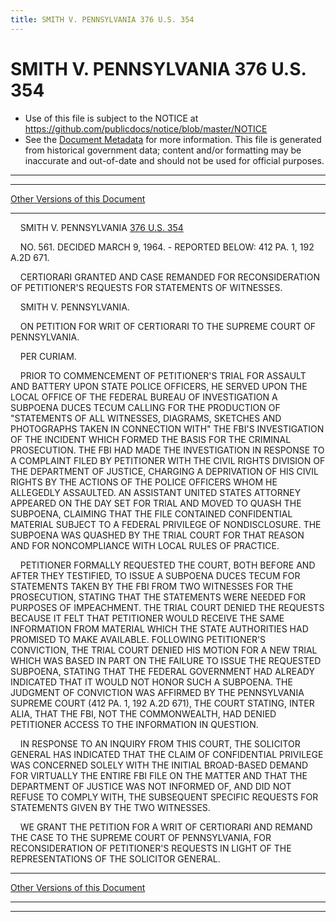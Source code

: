 ```yaml
---
title: SMITH V. PENNSYLVANIA 376 U.S. 354
---
```


# SMITH V. PENNSYLVANIA 376 U.S. 354

* Use of this file is subject to the NOTICE at https://github.com/publicdocs/notice/blob/master/NOTICE
* See the [Document Metadata](../../../index.md) for more information.
  This file is generated from historical government data; content and/or formatting may be inaccurate and out-of-date and should not be used for official purposes.

----------
----------

[Other Versions of this Document](https://publicdocs.github.io/go/links?ns=uslm-x&ref=%2Fus%2Fcourts%2Fscotus%2FusReporter%2F376%2F354)

----------

    SMITH V. PENNSYLVANIA [376 U.S. 354][/us/courts/scotus/usReporter/376/354]

    NO. 561.  DECIDED MARCH 9, 1964.  - REPORTED BELOW:  412 PA. 1, 192 A.2D 671.

    CERTIORARI GRANTED AND CASE REMANDED FOR RECONSIDERATION OF PETITIONER'S REQUESTS FOR STATEMENTS OF WITNESSES.

    SMITH V. PENNSYLVANIA.

    ON PETITION FOR WRIT OF CERTIORARI TO THE SUPREME COURT OF PENNSYLVANIA.

    PER CURIAM.

    PRIOR TO COMMENCEMENT OF PETITIONER'S TRIAL FOR ASSAULT AND BATTERY UPON STATE POLICE OFFICERS, HE SERVED UPON THE LOCAL OFFICE OF THE FEDERAL BUREAU OF INVESTIGATION A SUBPOENA DUCES TECUM CALLING FOR THE PRODUCTION OF "STATEMENTS OF ALL WITNESSES, DIAGRAMS, SKETCHES AND PHOTOGRAPHS TAKEN IN CONNECTION WITH" THE FBI'S INVESTIGATION OF THE INCIDENT WHICH FORMED THE BASIS FOR THE CRIMINAL PROSECUTION.  THE FBI HAD MADE THE INVESTIGATION IN RESPONSE TO A COMPLAINT FILED BY PETITIONER WITH THE CIVIL RIGHTS DIVISION OF THE DEPARTMENT OF JUSTICE, CHARGING A DEPRIVATION OF HIS CIVIL RIGHTS BY THE ACTIONS OF THE POLICE OFFICERS WHOM HE ALLEGEDLY ASSAULTED.  AN ASSISTANT UNITED STATES ATTORNEY APPEARED ON THE DAY SET FOR TRIAL AND MOVED TO QUASH THE SUBPOENA, CLAIMING THAT THE FILE CONTAINED CONFIDENTIAL MATERIAL SUBJECT TO A FEDERAL PRIVILEGE OF NONDISCLOSURE.  THE SUBPOENA WAS QUASHED BY THE TRIAL COURT FOR THAT REASON AND FOR NONCOMPLIANCE WITH LOCAL RULES OF PRACTICE.

    PETITIONER FORMALLY REQUESTED THE COURT, BOTH BEFORE AND AFTER THEY TESTIFIED, TO ISSUE A SUBPOENA DUCES TECUM FOR STATEMENTS TAKEN BY THE FBI FROM TWO WITNESSES FOR THE PROSECUTION, STATING THAT THE STATEMENTS WERE NEEDED FOR PURPOSES OF IMPEACHMENT.  THE TRIAL COURT DENIED THE REQUESTS BECAUSE IT FELT THAT PETITIONER WOULD RECEIVE THE SAME INFORMATION FROM MATERIAL WHICH THE STATE AUTHORITIES HAD PROMISED TO MAKE AVAILABLE.  FOLLOWING PETITIONER'S CONVICTION, THE TRIAL COURT DENIED HIS MOTION FOR A NEW TRIAL WHICH WAS BASED IN PART ON THE FAILURE TO ISSUE THE REQUESTED SUBPOENA, STATING THAT THE FEDERAL GOVERNMENT HAD ALREADY INDICATED THAT IT WOULD NOT HONOR SUCH A SUBPOENA.  THE JUDGMENT OF CONVICTION WAS AFFIRMED BY THE PENNSYLVANIA SUPREME COURT (412 PA. 1, 192 A.2D 671), THE COURT STATING, INTER ALIA, THAT THE FBI, NOT THE COMMONWEALTH, HAD DENIED PETITIONER ACCESS TO THE INFORMATION IN QUESTION.

    IN RESPONSE TO AN INQUIRY FROM THIS COURT, THE SOLICITOR GENERAL HAS INDICATED THAT THE CLAIM OF CONFIDENTIAL PRIVILEGE WAS CONCERNED SOLELY WITH THE INITIAL BROAD-BASED DEMAND FOR VIRTUALLY THE ENTIRE FBI FILE ON THE MATTER AND THAT THE DEPARTMENT OF JUSTICE WAS NOT INFORMED OF, AND DID NOT REFUSE TO COMPLY WITH, THE SUBSEQUENT SPECIFIC REQUESTS FOR STATEMENTS GIVEN BY THE TWO WITNESSES.

    WE GRANT THE PETITION FOR A WRIT OF CERTIORARI AND REMAND THE CASE TO THE SUPREME COURT OF PENNSYLVANIA, FOR RECONSIDERATION OF PETITIONER'S REQUESTS IN LIGHT OF THE REPRESENTATIONS OF THE SOLICITOR GENERAL.

----------

[Other Versions of this Document](https://publicdocs.github.io/go/links?ns=uslm-x&ref=%2Fus%2Fcourts%2Fscotus%2FusReporter%2F376%2F354)

----------
----------

[/us/courts/scotus/usReporter/376/354]: https://publicdocs.github.io/go/links?ns=uslm-x&ref=%2Fus%2Fcourts%2Fscotus%2FusReporter%2F376%2F354



